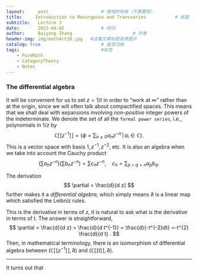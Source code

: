 ```yaml
---
layout:     post   				    # 使用的布局（不需要改）
title:     Introduction to Resurgence and Transseries 			# 标题 
subtitle:   Lecture 3
date:       2023-04-02 				# 时间
author:     Baiyang Zhang 						# 作者
header-img: img/mathArt10.jpg 	#这篇文章标题背景图片
catalog: true 						# 是否归档
tags:								#标签
    - PureMath
    - CategoryTheory
    - Notes
---
```


### The differential algebra


It will be convenient for us to set $z = 1/t$ in order to “work at $\infty$” rather than at the origin, since we will often talk about compactified spaces. This means that we shall deal with expansions involving *non-positive* integer powers of the indeterminate. We denote the set of all the `formal power series`, i.e., polynomials in $1 / z$ by 
$$
\mathbb{C}[\![z^{-1}]\!] = \left\{ \phi=\sum_ {n\geq 0}a_ {n}z^{-n} \,\middle\vert\, a_ {i} \in \mathbb{C} \right\}.
$$
This is a vector space with basis $1, z^{-1},z^{-2}$, etc. It is also an algebra when we take into account the Cauchy product
$$
\left( \sum a_ {n}z^{-n} \right) \left( \sum b_ {n} z^{-n} \right) = \sum c_ {n} z^{-n}, \quad  c_ {n} = \sum_ {p+q=n} a_ {p} b_ {q}.
$$

The derivation
$$
\partial  = \frac{d}{d z}
$$
further makes it a *differential algebra*, which simply means $\partial$ is a linear map which satisfied the Leibniz rules. 

This is the derivative in terms of $z$, it is natural to ask what is the derivative in terms of $t$. The answer is straightforward, 
$$
\partial  = \frac{d}{d z} = \frac{d}{d t^{-1}}  = \frac{d}{-t^{-2}dt} =-t^{2} \frac{d}{d t} .
$$
Then, in mathematical terminology, there is an isomorphism of differential algebra between $(\mathbb{C}[\![z^{-1}]\!],\partial)$ and $(\mathbb{C}[\![t]\!],\partial)$. 

- - -

It turns out that 